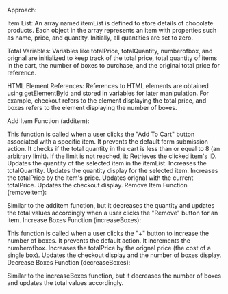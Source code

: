 Approach:

Item List: An array named itemList is defined to store details of chocolate products. Each object in the array represents an item with properties such as name, price, and quantity. Initially, all quantities are set to zero.

Total Variables: Variables like totalPrice, totalQuantity, numberofbox, and orignal are initialized to keep track of the total price, total quantity of items in the cart, the number of boxes to purchase, and the original total price for reference.

HTML Element References: References to HTML elements are obtained using getElementById and stored in variables for later manipulation. For example, checkout refers to the element displaying the total price, and boxes refers to the element displaying the number of boxes.

Add Item Function (additem):

This function is called when a user clicks the "Add To Cart" button associated with a specific item.
It prevents the default form submission action.
It checks if the total quantity in the cart is less than or equal to 8 (an arbitrary limit).
If the limit is not reached, it:
Retrieves the clicked item's ID.
Updates the quantity of the selected item in the itemList.
Increases the totalQuantity.
Updates the quantity display for the selected item.
Increases the totalPrice by the item's price.
Updates orignal with the current totalPrice.
Updates the checkout display.
Remove Item Function (removeitem):

Similar to the additem function, but it decreases the quantity and updates the total values accordingly when a user clicks the "Remove" button for an item.
Increase Boxes Function (increaseBoxes):

This function is called when a user clicks the "+" button to increase the number of boxes.
It prevents the default action.
It increments the numberofbox.
Increases the totalPrice by the orignal price (the cost of a single box).
Updates the checkout display and the number of boxes display.
Decrease Boxes Function (decreaseBoxes):

Similar to the increaseBoxes function, but it decreases the number of boxes and updates the total values accordingly.
